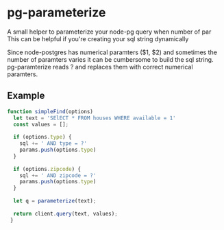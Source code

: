 # pg-parameterize
A small helper to parameterize your node-pg query when number of par
This can be helpful if you're creating your sql string dynamically

Since node-postgres has numerical paramters ($1, $2) and sometimes the number of paramters varies it can be cumbersome to build the sql string.
pg-paramterize reads ? and replaces them with correct numerical paramters.

## Example
```javascript
function simpleFind(options)
  let text = 'SElECT * FROM houses WHERE available = 1'
  const values = [];
  
  if (options.type) {
    sql += ' AND type = ?'
    params.push(options.type)
  }
  
  if (options.zipcode) {
    sql += ' AND zipcode = ?'
    params.push(options.type)
  }
  
  let q = parameterize(text);
  
  return client.query(text, values);
 }
 ```
